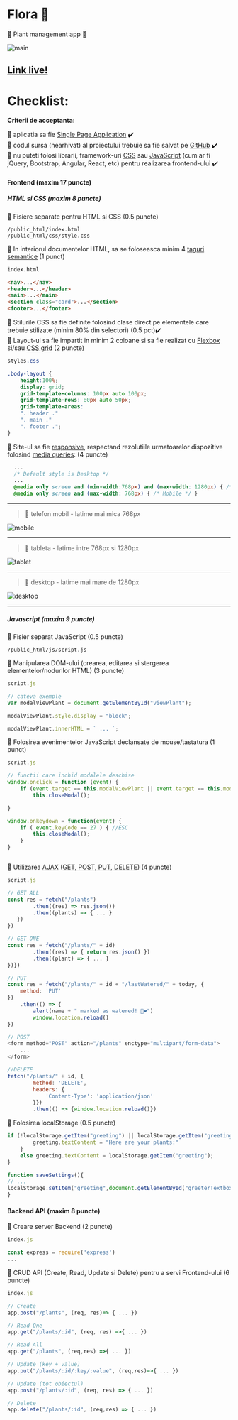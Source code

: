 # Flora 🌸
🌷 Plant management app 🌷

![main](https://i.imgur.com/ptBuHWu.png)
## [Link live!](https://nix-flora.glitch.me)
# Checklist:

**Criterii de acceptanta:**

🌼 aplicatia sa fie [Single Page Application](https://en.wikipedia.org/wiki/Single-page_application) ✔️\
🌼 codul sursa (nearhivat) al proiectului trebuie sa fie salvat pe [GitHub](https://github.com/) ✔️\
🌼 nu puteti folosi librarii, framework-uri [CSS](https://en.wikipedia.org/wiki/CSS_framework) sau [JavaScript](https://en.wikipedia.org/wiki/JavaScript_framework) (cum ar fi jQuery, Bootstrap, Angular, React, etc) pentru realizarea frontend-ului ✔️

#### Frontend (maxim 17 puncte)

##### HTML si CSS (maxim 8 puncte)

🌼 Fisiere separate pentru HTML si CSS (0.5 puncte) 
```
/public_html/index.html
/public_html/css/style.css
```
🌼 In interiorul documentelor HTML, sa se foloseasca minim 4 [taguri semantice](https://www.w3schools.com/html/html5_semantic_elements.asp) (1 punct) 
```html
index.html

<nav>...</nav>
<header>...</header>
<main>...</main>
<section class="card">...</section>
<footer>...</footer>
```
🌼 Stilurile CSS sa fie definite folosind clase direct pe elementele care trebuie stilizate (minim 80% din selectori) (0.5 pct)✔️\
🌼 Layout-ul sa fie impartit in minim 2 coloane si sa fie realizat cu [Flexbox](https://css-tricks.com/snippets/css/a-guide-to-flexbox/) si/sau [CSS grid](https://css-tricks.com/snippets/css/complete-guide-grid/) (2 puncte)
```css
styles.css

.body-layout {
    height:100%;
    display: grid;
    grid-template-columns: 100px auto 100px;
    grid-template-rows: 80px auto 50px;
    grid-template-areas:
    ". header ."
    ". main ."
    ". footer .";
}

```
🌼 Site-ul sa fie [responsive](https://www.w3schools.com/html/html_responsive.asp), respectand rezolutiile urmatoarelor dispozitive folosind [media queries](https://www.uxpin.com/studio/blog/media-queries-responsive-web-design/): (4 puncte)
```css
  ...
  /* Default style is Desktop */
  ...
  @media only screen and (min-width:768px) and (max-width: 1280px) { /* Tablets */ } 
  @media only screen and (max-width: 768px) { /* Mobile */ }

```
---
   > 🌷 telefon mobil - latime mai mica 768px 
   
   ![mobile](https://i.imgur.com/VcUnpU4.png)
   
---
   
   > 🌷 tableta - latime intre 768px si 1280px
   
   ![tablet](https://i.imgur.com/wJp04Sg.png)
  
---
   
   > 🌷 desktop - latime mai mare de 1280px 
   
   ![desktop](https://i.imgur.com/5cyheE8.png)
 
 ---

##### Javascript (maxim 9 puncte)

🌼 Fisier separat JavaScript (0.5 puncte) 
```
/public_html/js/script.js
```
🌼 Manipularea DOM-ului (crearea, editarea si stergerea elementelor/nodurilor HTML) (3 puncte) 
```js
script.js 

// cateva exemple
var modalViewPlant = document.getElementById("viewPlant");

modalViewPlant.style.display = "block";

modalViewPlant.innerHTML = ` ... `;

```
🌼 Folosirea evenimentelor JavaScript declansate de mouse/tastatura (1 punct) 
```js
script.js

// functii care inchid modalele deschise
window.onclick = function (event) {
    if (event.target == this.modalViewPlant || event.target == this.modalAddPlant)
        this.closeModal();

}

window.onkeydown = function(event) {
    if ( event.keyCode == 27 ) { //ESC
        this.closeModal();
    }
}



```
🌼 Utilizarea [AJAX](https://www.w3schools.com/xml/ajax_intro.asp) ([GET, POST, PUT, DELETE](http://www.restapitutorial.com/lessons/httpmethods.html)) (4 puncte)
```js
script.js

// GET ALL
const res = fetch("/plants")
        .then((res) => res.json())
        .then((plants) => { ... }
   })
})

// GET ONE
const res = fetch("/plants/" + id)
        .then((res) => { return res.json() })
        .then((plant) => { ... }
})})

// PUT
const res = fetch("/plants/" + id + "/lastWatered/" + today, {
    method: 'PUT'
})
    .then(() => {
        alert(name + " marked as watered! 🌲❤️")
        window.location.reload()
})

// POST
<form method="POST" action="/plants" enctype="multipart/form-data">
    ... 
</form>

//DELETE
fetch("/plants/" + id, {
        method: 'DELETE',
        headers: {
            'Content-Type': 'application/json'
        }})
        .then(() => {window.location.reload()})

```
🌼 Folosirea localStorage (0.5 puncte)
```js
if (!localStorage.getItem("greeting") || localStorage.getItem("greeting") === "") {
        greeting.textContent = "Here are your plants:"
    }
    else greeting.textContent = localStorage.getItem("greeting");
}

function saveSettings(){
// ...
localStorage.setItem("greeting",document.getElementById("greeterTextbox").value)
}
```

#### Backend API (maxim 8 puncte)

🌼 Creare server Backend (2 puncte)
```js
index.js

const express = require('express')
...
```
🌼 CRUD API (Create, Read, Update si Delete) pentru a servi Frontend-ului (6 puncte)
```js
index.js

// Create
app.post("/plants", (req, res)=> { ... })

// Read One
app.get("/plants/:id", (req, res) =>{ ... })

// Read All
app.get("/plants", (req,res) =>{ ... })

// Update (key + value)
app.put("/plants/:id/:key/:value", (req,res)=>{ ... })

// Update (tot obiectul)
app.post("/plants/:id", (req, res) => { ... })

// Delete
app.delete("/plants/:id", (req,res) => { ... })

```
